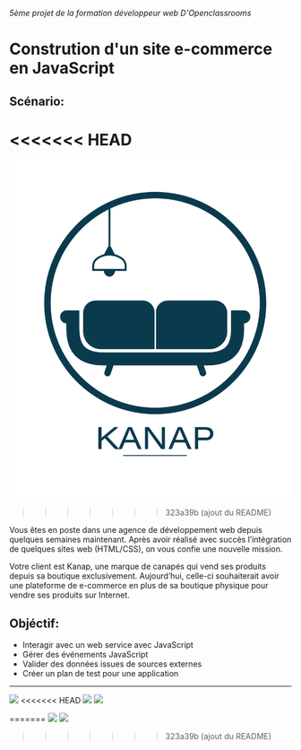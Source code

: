 *5ème projet de la formation développeur web D'Openclassrooms*

# Constrution d'un site e-commerce en JavaScript

## Scénario:

<<<<<<< HEAD
=======
![logo Kanap](images\logo.png)
>>>>>>> 323a39b (ajout du README)

<p>Vous êtes en poste dans une agence de développement web depuis quelques semaines maintenant. Après avoir réalisé avec succès l’intégration de quelques sites web (HTML/CSS), on vous confie une nouvelle mission.

Votre client est Kanap, une marque de canapés qui vend ses produits depuis sa boutique exclusivement. Aujourd’hui, celle-ci souhaiterait avoir une plateforme de e-commerce en plus de sa boutique physique pour vendre ses produits sur Internet.</p>

## Objéctif:

- Interagir avec un web service avec JavaScript
- Gérer des événements JavaScript
- Valider des données issues de sources externes
- Créer un plan de test pour une application

----------------------------------------------------------------------------------------------------------------
![](https://img.shields.io/badge/-Git-red?logo=Git&logoColor=white&style=flat)
<<<<<<< HEAD
![](https://img.shields.io/badge/-Javascript-yellow?logo=JavaScript&logoColor=white&style=flat)
![](https://img.shields.io/badge/Author-Yann%20Lafond-blue?style=flat)



=======
![](https://img.shields.io/badge/-Javascript-red?logo=JavaScript&logoColor=white&style=flat)
![](https://img.shields.io/badge/Author-Yann%20Lafond-blue?style=flat)


>>>>>>> 323a39b (ajout du README)
